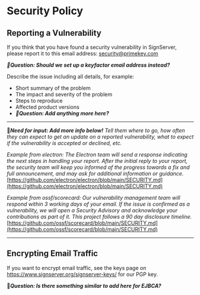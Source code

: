 # Security Policy

## Reporting a Vulnerability
If you think that you have found a security vulnerability in SignServer, please report it to this email address:  [security@primekey.com](mailto:security@primekey.com)

_:memo:**Question: Should we set up a keyfactor email address instead?**_

Describe the issue including all details, for example: 
* Short summary of the problem
* The impact and severity of the problem
* Steps to reproduce
* Affected product versions
* _:memo:**Question: Add anything more here?**_

_____

:memo:_**Need for input: Add more info below!**_ _Tell them where to go, how often they can expect to get an update on a
reported vulnerability, what to expect if the vulnerability is accepted or
declined, etc._

_Example from electron: The Electron team will send a response indicating the next steps in 
handling your report. After the initial reply to your report, the security team 
will keep you informed of the progress towards a fix and full announcement, and 
may ask for additional information or guidance._
[https://github.com/electron/electron/blob/main/SECURITY.md](https://github.com/electron/electron/blob/main/SECURITY.md)

_Example from ossf/scorecard: Our vulnerability management team will respond within 3 working days of your email. If the issue is confirmed as a vulnerability, we will open a Security Advisory and acknowledge your contributions as part of it. This project follows a 90 day disclosure timeline._
[https://github.com/ossf/scorecard/blob/main/SECURITY.md](https://github.com/ossf/scorecard/blob/main/SECURITY.md) 
____

## Encrypting Email Traffic
If you want to encrypt email traffic, see the keys page on https://www.signserver.org/signserver-keys/ for our PGP key.

:memo:_**Question: Is there something similar to add here for EJBCA?**_ 
